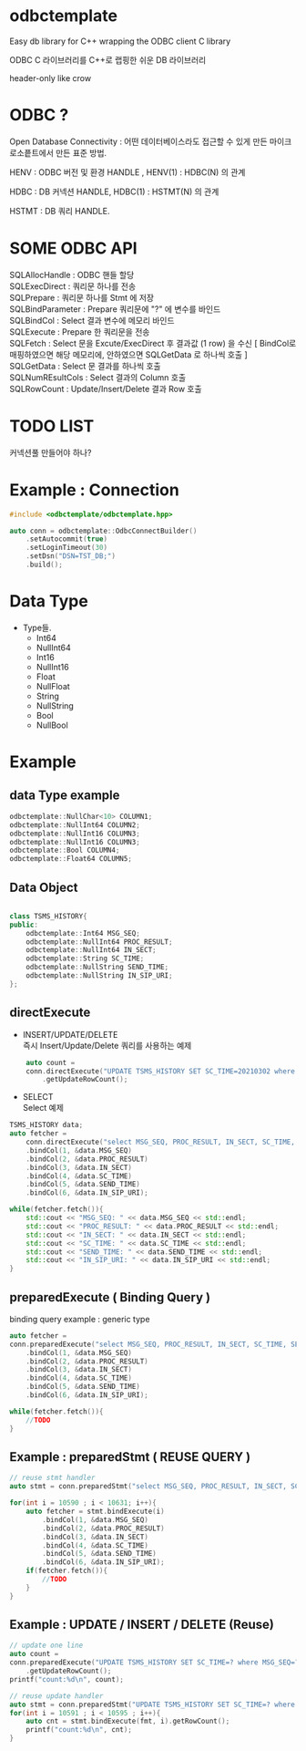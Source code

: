 # odbctemplate 


Easy db library for C++ wrapping the ODBC client C library 

ODBC C 라이브러리를 C++로 랩핑한 쉬운 DB 라이브러리

header-only like crow


# ODBC ? 

Open Database Connectivity : 어떤 데이터베이스라도 접근할 수 있게 만든 마이크로소픝트에서 만든 표준 방법.

HENV : ODBC 버전 및 환경 HANDLE , HENV(1) : HDBC(N) 의 관계

HDBC : DB 커넥션 HANDLE, HDBC(1) : HSTMT(N) 의 관계

HSTMT : DB 쿼리 HANDLE.


# SOME ODBC API

SQLAllocHandle : ODBC 핸들 할당   
SQLExecDirect : 쿼리문 하나를 전송   
SQLPrepare : 쿼리문 하나를 Stmt 에 저장   
SQLBindParameter : Prepare 쿼리문에 "?" 에 변수를 바인드   
SQLBindCol : Select 결과 변수에 메모리 바인드   
SQLExecute : Prepare 한 쿼리문을 전송   
SQLFetch : Select 문을 Excute/ExecDirect 후 결과값 (1 row) 을 수신 [ BindCol로 매핑하였으면 해당 메모리에, 안하였으면 SQLGetData 로 하나씩 호출 ]   
SQLGetData : Select 문 결과를 하나씩 호출   
SQLNumREsultCols : Select 결과의 Column 호출   
SQLRowCount : Update/Insert/Delete 결과 Row 호출   

# TODO LIST

커넥션풀 만들어야 하나?


# Example : Connection 

```cpp
#include <odbctemplate/odbctemplate.hpp>

auto conn = odbctemplate::OdbcConnectBuilder()
    .setAutocommit(true)
    .setLoginTimeout(30)
    .setDsn("DSN=TST_DB;")
    .build();
```
# Data Type
-   Type들.
    -   Int64
    -   NullInt64
    -   Int16
    -   NullInt16
    -   Float
    -   NullFloat
    -   String
    -   NullString
    -   Bool
    -   NullBool


# Example 
## data Type example
```cpp
odbctemplate::NullChar<10> COLUMN1;
odbctemplate::NullInt64 COLUMN2;
odbctemplate::NullInt16 COLUMN3;
odbctemplate::NullInt16 COLUMN3;
odbctemplate::Bool COLUMN4;
odbctemplate::Float64 COLUMN5;

```
## Data Object
```cpp

class TSMS_HISTORY{
public:
    odbctemplate::Int64 MSG_SEQ;
    odbctemplate::NullInt64 PROC_RESULT;
    odbctemplate::NullInt64 IN_SECT;
    odbctemplate::String SC_TIME;
    odbctemplate::NullString SEND_TIME;
    odbctemplate::NullString IN_SIP_URI;
};
```
## directExecute

-   INSERT/UPDATE/DELETE   
즉시 Insert/Update/Delete 쿼리를 사용하는 예제
```cpp
    auto count = 
    conn.directExecute("UPDATE TSMS_HISTORY SET SC_TIME=20210302 where MSG_SEQ=10590")
        .getUpdateRowCount();
```
-   SELECT   
Select 예제
```cpp
TSMS_HISTORY data;
auto fetcher = 
    conn.directExecute("select MSG_SEQ, PROC_RESULT, IN_SECT, SC_TIME, SEND_TIME, IN_SIP_URI from TSMS_HISTORY;")
    .bindCol(1, &data.MSG_SEQ)
    .bindCol(2, &data.PROC_RESULT)
    .bindCol(3, &data.IN_SECT)
    .bindCol(4, &data.SC_TIME)
    .bindCol(5, &data.SEND_TIME)
    .bindCol(6, &data.IN_SIP_URI);

while(fetcher.fetch()){
    std::cout << "MSG_SEQ: " << data.MSG_SEQ << std::endl;
    std::cout << "PROC_RESULT: " << data.PROC_RESULT << std::endl;
    std::cout << "IN_SECT: " << data.IN_SECT << std::endl;
    std::cout << "SC_TIME: " << data.SC_TIME << std::endl;
    std::cout << "SEND_TIME: " << data.SEND_TIME << std::endl;
    std::cout << "IN_SIP_URI: " << data.IN_SIP_URI << std::endl;
}

```

## preparedExecute ( Binding Query )   
binding query example : generic type
```cpp
auto fetcher = 
conn.preparedExecute("select MSG_SEQ, PROC_RESULT, IN_SECT, SC_TIME, SEND_TIME, IN_SIP_URI from TSMS_HISTORY where MSG_SEQ > ? and MSG_SEQ < ?;", 10587, 10631)
    .bindCol(1, &data.MSG_SEQ)
    .bindCol(2, &data.PROC_RESULT)
    .bindCol(3, &data.IN_SECT)
    .bindCol(4, &data.SC_TIME)
    .bindCol(5, &data.SEND_TIME)
    .bindCol(6, &data.IN_SIP_URI);

while(fetcher.fetch()){
    //TODO 
}

```

## Example : preparedStmt ( REUSE QUERY )

```cpp
// reuse stmt handler
auto stmt = conn.preparedStmt("select MSG_SEQ, PROC_RESULT, IN_SECT, SC_TIME, SEND_TIME, IN_SIP_URI from TSMS_HISTORY where MSG_SEQ = ?;");

for(int i = 10590 ; i < 10631; i++){
    auto fetcher = stmt.bindExecute(i)
        .bindCol(1, &data.MSG_SEQ)
        .bindCol(2, &data.PROC_RESULT)
        .bindCol(3, &data.IN_SECT)
        .bindCol(4, &data.SC_TIME)
        .bindCol(5, &data.SEND_TIME)
        .bindCol(6, &data.IN_SIP_URI);
    if(fetcher.fetch()){
        //TODO
    }
}
```

## Example : UPDATE / INSERT / DELETE (Reuse)

```cpp
// update one line 
auto count = 
conn.preparedExecute("UPDATE TSMS_HISTORY SET SC_TIME=? where MSG_SEQ=?", fmt, 10590)
    .getUpdateRowCount();
printf("count:%d\n", count);

// reuse update handler
auto stmt = conn.preparedStmt("UPDATE TSMS_HISTORY SET SC_TIME=? where MSG_SEQ=?")
for(int i = 10591 ; i < 10595 ; i++){
    auto cnt = stmt.bindExecute(fmt, i).getRowCount();
    printf("count:%d\n", cnt);
}

```


